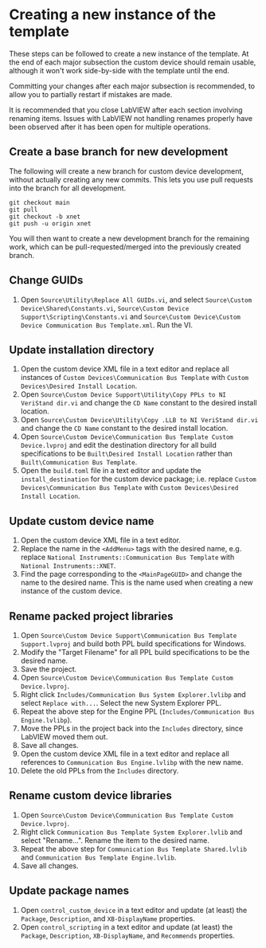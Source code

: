 # Creating a new instance of the template

These steps can be followed to create a new instance of the template. At the end of each major subsection the custom device should remain usable, although it won't work side-by-side with the template until the end.

Committing your changes after each major subsection is recommended, to allow you to partially restart if mistakes are made.

It is recommended that you close LabVIEW after each section involving renaming items. Issues with LabVIEW not handling renames properly have been observed after it has been open for multiple operations.

## Create a base branch for new development

The following will create a new branch for custom device development, without actually creating any new commits. This lets you use pull requests into the branch for all development.

```
git checkout main
git pull
git checkout -b xnet
git push -u origin xnet
```

You will then want to create a new development branch for the remaining work, which can be pull-requested/merged into the previously created branch.

## Change GUIDs

1. Open `Source\Utility\Replace All GUIDs.vi`, and select `Source\Custom Device\Shared\Constants.vi`, `Source\Custom Device Support\Scripting\Constants.vi` and `Source\Custom Device\Custom Device Communication Bus Template.xml`. Run the VI.

## Update installation directory

1. Open the custom device XML file in a text editor and replace all instances of `Custom Devices\Communication Bus Template` with `Custom Devices\Desired Install Location`.
1. Open `Source\Custom Device Support\Utility\Copy PPLs to NI VeriStand dir.vi` and change the `CD Name` constant to the desired install location.
1. Open `Source\Custom Device\Utility\Copy .LLB to NI VeriStand dir.vi` and change the `CD Name` constant to the desired install location.
1. Open `Source\Custom Device\Communication Bus Template Custom Device.lvproj` and edit the destination directory for all build specifications to be `Built\Desired Install Location` rather than `Built\Communication Bus Template`. <!-- Ouch. -->
1. Open the `build.toml` file in a text editor and update the `install_destination` for the custom device package; i.e. replace `Custom Devices\Communication Bus Template` with `Custom Devices\Desired Install Location`.

## Update custom device name

1. Open the custom device XML file in a text editor.
1. Replace the name in the `<AddMenu>` tags with the desired name, e.g. replace `National Instruments::Communication Bus Template` with `National Instruments::XNET`.
1. Find the page corresponding to the `<MainPageGUID>` and change the name to the desired name. This is the name used when creating a new instance of the custom device.

## Rename packed project libraries

1. Open `Source\Custom Device Support\Communication Bus Template Support.lvproj` and build both PPL build specifications for Windows.
1. Modify the "Target Filename" for all PPL build specifications to be the desired name.
1. Save the project.
1. Open `Source\Custom Device\Communication Bus Template Custom Device.lvproj`.
1. Right click `Includes/Communication Bus System Explorer.lvlibp` and select `Replace with...`. Select the new System Explorer PPL.
1. Repeat the above step for the Engine PPL (`Includes/Communication Bus Engine.lvlibp`).
1. Move the PPLs in the project back into the `Includes` directory, since LabVIEW moved them out.
1. Save all changes.
1. Open the custom device XML file in a text editor and replace all references to `Communication Bus Engine.lvlibp` with the new name.
1. Delete the old PPLs from the `Includes` directory.

<!-- I had to manually relink Initialize.vi... not sure why. If you reproduce this, we should investigate more. -->

## Rename custom device libraries

1. Open `Source\Custom Device\Communication Bus Template Custom Device.lvproj`.
1. Right click `Communication Bus Template System Explorer.lvlib` and select "Rename...". Rename the item to the desired name.
1. Repeat the above step for `Communication Bus Template Shared.lvlib` and `Communication Bus Template Engine.lvlib`.
1. Save all changes.

## Update package names

1. Open `control_custom_device` in a text editor and update (at least) the `Package`, `Description`, and `XB-DisplayName` properties.
1. Open `control_scripting` in a text editor and update (at least) the `Package`, `Description`, `XB-DisplayName`, and `Recommends` properties.
